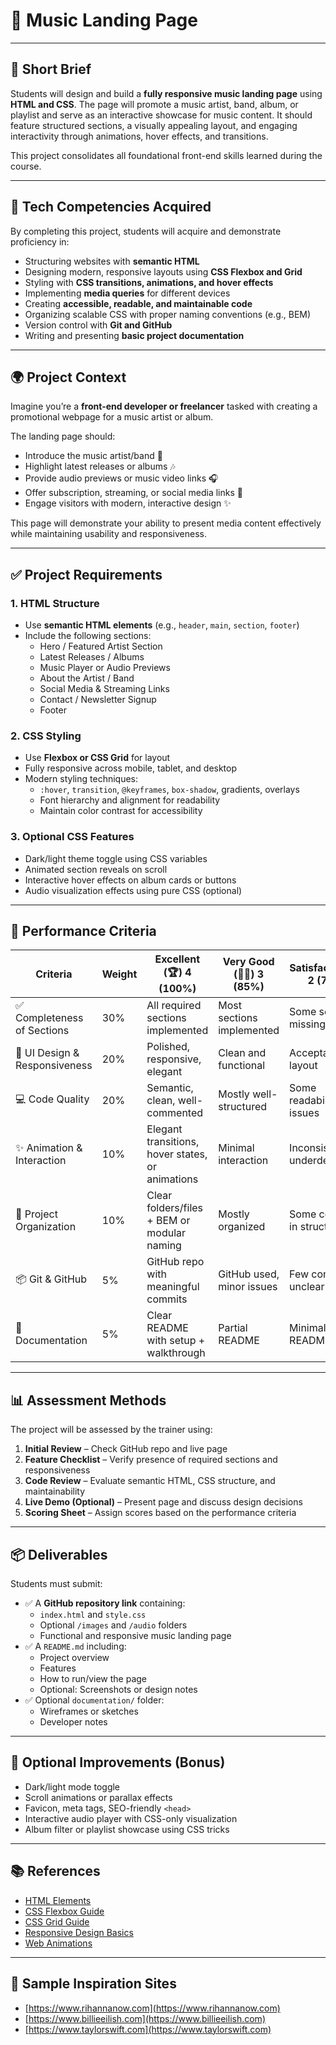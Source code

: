 # 🎵 Music Landing Page

---

## 📝 Short Brief

Students will design and build a **fully responsive music landing page** using **HTML and CSS**. The page will promote a music artist, band, album, or playlist and serve as an interactive showcase for music content. It should feature structured sections, a visually appealing layout, and engaging interactivity through animations, hover effects, and transitions.

This project consolidates all foundational front-end skills learned during the course.

---

## 🧰 Tech Competencies Acquired

By completing this project, students will acquire and demonstrate proficiency in:

- Structuring websites with **semantic HTML**
- Designing modern, responsive layouts using **CSS Flexbox and Grid**
- Styling with **CSS transitions, animations, and hover effects**
- Implementing **media queries** for different devices
- Creating **accessible, readable, and maintainable code**
- Organizing scalable CSS with proper naming conventions (e.g., BEM)
- Version control with **Git and GitHub**
- Writing and presenting **basic project documentation**

---

## 🌍 Project Context

Imagine you’re a **front-end developer or freelancer** tasked with creating a promotional webpage for a music artist or album.

The landing page should:

- Introduce the music artist/band 🎤  
- Highlight latest releases or albums 🎶  
- Provide audio previews or music video links 🎧  
- Offer subscription, streaming, or social media links 🔗  
- Engage visitors with modern, interactive design ✨  

This page will demonstrate your ability to present media content effectively while maintaining usability and responsiveness.

---

## ✅ Project Requirements

### 1. **HTML Structure**

- Use **semantic HTML elements** (e.g., `header`, `main`, `section`, `footer`)
- Include the following sections:
  - Hero / Featured Artist Section
  - Latest Releases / Albums
  - Music Player or Audio Previews
  - About the Artist / Band
  - Social Media & Streaming Links
  - Contact / Newsletter Signup
  - Footer

### 2. **CSS Styling**

- Use **Flexbox or CSS Grid** for layout
- Fully responsive across mobile, tablet, and desktop
- Modern styling techniques:
  - `:hover`, `transition`, `@keyframes`, `box-shadow`, gradients, overlays
  - Font hierarchy and alignment for readability
  - Maintain color contrast for accessibility

### 3. **Optional CSS Features**

- Dark/light theme toggle using CSS variables
- Animated section reveals on scroll
- Interactive hover effects on album cards or buttons
- Audio visualization effects using pure CSS (optional)

---

## 🎯 Performance Criteria

| Criteria                       | Weight | Excellent (🏆) 4 (100%) | Very Good (👍🏻) 3 (85%) | Satisfactory (🔶) 2 (70%) | Needs Improvement (❌) 1 (50%) |
|-------------------------------|--------|-------------------------|--------------------------|---------------------------|-------------------------------|
| ✅ Completeness of Sections    | 30%    | All required sections implemented | Most sections implemented | Some sections missing | Several core sections missing |
| 🎨 UI Design & Responsiveness | 20%    | Polished, responsive, elegant | Clean and functional | Acceptable layout | Layout is broken or not responsive |
| 💻 Code Quality               | 20%    | Semantic, clean, well-commented | Mostly well-structured | Some readability issues | Poorly structured, unclear |
| ✨ Animation & Interaction    | 10%    | Elegant transitions, hover states, or animations | Minimal interaction | Inconsistent or underdeveloped | Not implemented |
| 📁 Project Organization       | 10%    | Clear folders/files + BEM or modular naming | Mostly organized | Some confusion in structure | Chaotic or unstructured |
| 📦 Git & GitHub               | 5%     | GitHub repo with meaningful commits | GitHub used, minor issues | Few commits or unclear history | Git not used properly |
| 📝 Documentation              | 5%     | Clear README with setup + walkthrough | Partial README | Minimal README | Missing or vague README |

---

## 📊 Assessment Methods

The project will be assessed by the trainer using:

1. **Initial Review** – Check GitHub repo and live page
2. **Feature Checklist** – Verify presence of required sections and responsiveness
3. **Code Review** – Evaluate semantic HTML, CSS structure, and maintainability
4. **Live Demo (Optional)** – Present page and discuss design decisions
5. **Scoring Sheet** – Assign scores based on the performance criteria

---

## 📦 Deliverables

Students must submit:

- ✅ A **GitHub repository link** containing:
  - `index.html` and `style.css`
  - Optional `/images` and `/audio` folders
  - Functional and responsive music landing page
- ✅ A `README.md` including:
  - Project overview
  - Features
  - How to run/view the page
  - Optional: Screenshots or design notes
- ✅ Optional `documentation/` folder:
  - Wireframes or sketches
  - Developer notes

---

## 🚀 Optional Improvements (Bonus)

- Dark/light mode toggle  
- Scroll animations or parallax effects  
- Favicon, meta tags, SEO-friendly `<head>`  
- Interactive audio player with CSS-only visualization  
- Album filter or playlist showcase using CSS tricks

---

## 📚 References

- [HTML Elements](https://developer.mozilla.org/en-US/docs/Web/HTML/Element)  
- [CSS Flexbox Guide](https://css-tricks.com/snippets/css/a-guide-to-flexbox/)  
- [CSS Grid Guide](https://css-tricks.com/snippets/css/complete-guide-grid/)  
- [Responsive Design Basics](https://web.dev/responsive-web-design-basics/)  
- [Web Animations](https://developer.mozilla.org/en-US/docs/Web/CSS/CSS_animations)

---

## 🔗 Sample Inspiration Sites

- [https://www.rihannanow.com](https://www.rihannanow.com)  
- [https://www.billieeilish.com](https://www.billieeilish.com)  
- [https://www.taylorswift.com](https://www.taylorswift.com)
